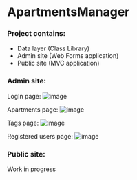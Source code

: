 # ApartmentsManager

<h3>Project contains:</h3>
<ul>
  <li>Data layer (Class Library)</li>
  <li>Admin site (Web Forms application)</li>
  <li>Public site (MVC application)</li>
</ul>
<h3>Admin site:</h3>

LogIn page:
![image](https://user-images.githubusercontent.com/79853787/172048959-345716f5-4866-427b-a7a9-b66057260cab.png)

Apartments page:
![image](https://user-images.githubusercontent.com/79853787/172048936-82bb7059-209c-4c5f-ab1c-8e4cfc623afd.png)

Tags page:
![image](https://user-images.githubusercontent.com/79853787/172049048-c30386f8-517a-4a84-8884-898bc50c1caf.png)

Registered users page:
![image](https://user-images.githubusercontent.com/79853787/172049010-7a7a5b29-93c8-4781-8698-9e6e1d875aeb.png)

<h3>Public site:</h3>
<p>Work in progress</p>
